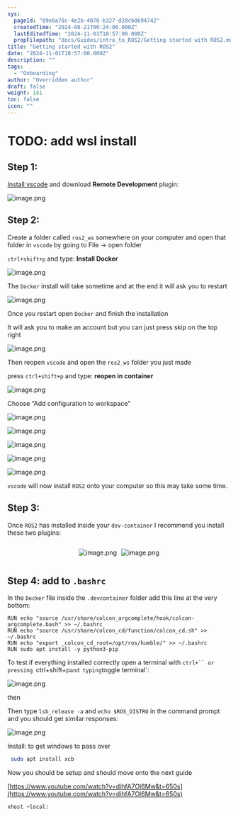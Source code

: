 ```yaml
---
sys:
  pageId: "89e0a78c-4e2b-4070-b327-d28cb0694742"
  createdTime: "2024-08-21T00:24:00.000Z"
  lastEditedTime: "2024-11-01T18:57:00.000Z"
  propFilepath: "docs/Guides/intro_to_ROS2/Getting started with ROS2.md"
title: "Getting started with ROS2"
date: "2024-11-01T18:57:00.000Z"
description: ""
tags:
  - "Onboarding"
author: "Overridden author"
draft: false
weight: 141
toc: false
icon: ""
---
```


# TODO: add wsl install

## Step 1:

[Install vscode](https://code.visualstudio.com/download) and download **Remote Development** plugin:

![image.png](https://prod-files-secure.s3.us-west-2.amazonaws.com/d518164a-d88e-44d1-a4ee-3adb3bd8bce0/efb52993-1881-4a40-b95e-6f020334f022/image.png?X-Amz-Algorithm=AWS4-HMAC-SHA256&X-Amz-Content-Sha256=UNSIGNED-PAYLOAD&X-Amz-Credential=ASIAZI2LB466SDVZP5TF%2F20250203%2Fus-west-2%2Fs3%2Faws4_request&X-Amz-Date=20250203T160845Z&X-Amz-Expires=3600&X-Amz-Security-Token=IQoJb3JpZ2luX2VjEAAaCXVzLXdlc3QtMiJIMEYCIQCSHTWhqHryDX5UZhhLSdTY5D%2BWmDzOiGXK%2FMaE7RLDKQIhALW%2BkkxN%2FN12KnK%2B34tyE8qKbTF6vonGncFHOi2woG8JKv8DCBkQABoMNjM3NDIzMTgzODA1Igwn%2BVSbw1Rd81hYStsq3AO2X8VzIkPqBhAiC5VavttBhOl%2BMZ5tlU7OX4VZ7Q7rBQ4uf77SyCvHaZEldHOgtGTE7E3UIvnC1V3py7MCLHbXb5vU46xaTarAduocxSr01aDrwi2obh%2FIRxHX18M71lNJHfjcqqCQdxb1%2F6q1xojaZTHePOM1f3%2BPQfYyToC1D5cQuIf77qPg6dfqSLWKl66%2BvNo5Mwq2QBc7Kl0SkEpFy4SbfxU03rYPq2oPyu7KvtOXlVy9SV8PL%2F7jDu%2BORoqDfoFerB%2FMW427eyuFSqHEx99vKqvU%2BpEzXnqRsYNuuA2Mboy1%2BhmqV4xXzt6tgjT3LrkhDORsMAAvHeG%2BSEgb45VyLotUhSWW31n3gebC9OSIBGJPYO9Sr0GTPlxT2prLuBC%2BaTJ0frhxyH5Y9nzIB%2BO1WTYzkos2nRO9M4mBXJpgrpQbkO8K6y%2FECGMQiq5XoVZ3R%2FCct2U3PfCPbruOpkUJrl%2BxTQjFSJPVxoGvMnIj62EQM%2BSRhm00FNwT84edv1%2BIMkTHT27Ft43wRcwXRk9xIjtaAeCgw%2FuCupjXs%2BppCSZW6KLs2A%2BdGPi%2FKAIEC%2F0zdCftti8HaZxnYaLlQW33ggeqTA6qbafbhoEkQeh1eyMehHMcAGKB4TCNzIO9BjqkAT%2F2WUpt3093Miwje3g1o4DWPYbyrh5mVb90rSWBC4B8LXLlQbJVX%2BIOd8LENDvrCibWwZ%2FsiqQmtG2YYLInKSWEFts%2BYE0pHoaacq6%2FOEN9FxYPFcuE1m4F5pTYddSfDTCX7OlbX%2BShjhgI5QLBkr%2BrSUq%2Fd%2FO14H0XW9zfFJ3FwI%2FCayEs5Nj9pbYDWkJDwFk%2BELvO8uB8V3NqrXw2x6WZif9b&X-Amz-Signature=8228297edba605a58bec7908a1ac163204e1af03cb65dd780123499a45a99211&X-Amz-SignedHeaders=host&x-id=GetObject)

## Step 2:

Create a folder called `ros2_ws` somewhere on your computer and open that folder in `vscode` by going to File → open folder 

`ctrl+shift+p` and type: **Install Docker**

![image.png](https://prod-files-secure.s3.us-west-2.amazonaws.com/d518164a-d88e-44d1-a4ee-3adb3bd8bce0/2269dc0e-1cd5-47ff-bceb-c04ad9b2eab0/image.png?X-Amz-Algorithm=AWS4-HMAC-SHA256&X-Amz-Content-Sha256=UNSIGNED-PAYLOAD&X-Amz-Credential=ASIAZI2LB466SDVZP5TF%2F20250203%2Fus-west-2%2Fs3%2Faws4_request&X-Amz-Date=20250203T160845Z&X-Amz-Expires=3600&X-Amz-Security-Token=IQoJb3JpZ2luX2VjEAAaCXVzLXdlc3QtMiJIMEYCIQCSHTWhqHryDX5UZhhLSdTY5D%2BWmDzOiGXK%2FMaE7RLDKQIhALW%2BkkxN%2FN12KnK%2B34tyE8qKbTF6vonGncFHOi2woG8JKv8DCBkQABoMNjM3NDIzMTgzODA1Igwn%2BVSbw1Rd81hYStsq3AO2X8VzIkPqBhAiC5VavttBhOl%2BMZ5tlU7OX4VZ7Q7rBQ4uf77SyCvHaZEldHOgtGTE7E3UIvnC1V3py7MCLHbXb5vU46xaTarAduocxSr01aDrwi2obh%2FIRxHX18M71lNJHfjcqqCQdxb1%2F6q1xojaZTHePOM1f3%2BPQfYyToC1D5cQuIf77qPg6dfqSLWKl66%2BvNo5Mwq2QBc7Kl0SkEpFy4SbfxU03rYPq2oPyu7KvtOXlVy9SV8PL%2F7jDu%2BORoqDfoFerB%2FMW427eyuFSqHEx99vKqvU%2BpEzXnqRsYNuuA2Mboy1%2BhmqV4xXzt6tgjT3LrkhDORsMAAvHeG%2BSEgb45VyLotUhSWW31n3gebC9OSIBGJPYO9Sr0GTPlxT2prLuBC%2BaTJ0frhxyH5Y9nzIB%2BO1WTYzkos2nRO9M4mBXJpgrpQbkO8K6y%2FECGMQiq5XoVZ3R%2FCct2U3PfCPbruOpkUJrl%2BxTQjFSJPVxoGvMnIj62EQM%2BSRhm00FNwT84edv1%2BIMkTHT27Ft43wRcwXRk9xIjtaAeCgw%2FuCupjXs%2BppCSZW6KLs2A%2BdGPi%2FKAIEC%2F0zdCftti8HaZxnYaLlQW33ggeqTA6qbafbhoEkQeh1eyMehHMcAGKB4TCNzIO9BjqkAT%2F2WUpt3093Miwje3g1o4DWPYbyrh5mVb90rSWBC4B8LXLlQbJVX%2BIOd8LENDvrCibWwZ%2FsiqQmtG2YYLInKSWEFts%2BYE0pHoaacq6%2FOEN9FxYPFcuE1m4F5pTYddSfDTCX7OlbX%2BShjhgI5QLBkr%2BrSUq%2Fd%2FO14H0XW9zfFJ3FwI%2FCayEs5Nj9pbYDWkJDwFk%2BELvO8uB8V3NqrXw2x6WZif9b&X-Amz-Signature=641798c24e182ad78627c4fa58c3d4bdb29e5b11d82f0f640efe61c34b580004&X-Amz-SignedHeaders=host&x-id=GetObject)

The `Docker` install will take sometime and at the end it will ask you to restart

![image.png](https://prod-files-secure.s3.us-west-2.amazonaws.com/d518164a-d88e-44d1-a4ee-3adb3bd8bce0/ed233f78-be33-4b1f-b89c-9c346c0e961e/image.png?X-Amz-Algorithm=AWS4-HMAC-SHA256&X-Amz-Content-Sha256=UNSIGNED-PAYLOAD&X-Amz-Credential=ASIAZI2LB466SDVZP5TF%2F20250203%2Fus-west-2%2Fs3%2Faws4_request&X-Amz-Date=20250203T160845Z&X-Amz-Expires=3600&X-Amz-Security-Token=IQoJb3JpZ2luX2VjEAAaCXVzLXdlc3QtMiJIMEYCIQCSHTWhqHryDX5UZhhLSdTY5D%2BWmDzOiGXK%2FMaE7RLDKQIhALW%2BkkxN%2FN12KnK%2B34tyE8qKbTF6vonGncFHOi2woG8JKv8DCBkQABoMNjM3NDIzMTgzODA1Igwn%2BVSbw1Rd81hYStsq3AO2X8VzIkPqBhAiC5VavttBhOl%2BMZ5tlU7OX4VZ7Q7rBQ4uf77SyCvHaZEldHOgtGTE7E3UIvnC1V3py7MCLHbXb5vU46xaTarAduocxSr01aDrwi2obh%2FIRxHX18M71lNJHfjcqqCQdxb1%2F6q1xojaZTHePOM1f3%2BPQfYyToC1D5cQuIf77qPg6dfqSLWKl66%2BvNo5Mwq2QBc7Kl0SkEpFy4SbfxU03rYPq2oPyu7KvtOXlVy9SV8PL%2F7jDu%2BORoqDfoFerB%2FMW427eyuFSqHEx99vKqvU%2BpEzXnqRsYNuuA2Mboy1%2BhmqV4xXzt6tgjT3LrkhDORsMAAvHeG%2BSEgb45VyLotUhSWW31n3gebC9OSIBGJPYO9Sr0GTPlxT2prLuBC%2BaTJ0frhxyH5Y9nzIB%2BO1WTYzkos2nRO9M4mBXJpgrpQbkO8K6y%2FECGMQiq5XoVZ3R%2FCct2U3PfCPbruOpkUJrl%2BxTQjFSJPVxoGvMnIj62EQM%2BSRhm00FNwT84edv1%2BIMkTHT27Ft43wRcwXRk9xIjtaAeCgw%2FuCupjXs%2BppCSZW6KLs2A%2BdGPi%2FKAIEC%2F0zdCftti8HaZxnYaLlQW33ggeqTA6qbafbhoEkQeh1eyMehHMcAGKB4TCNzIO9BjqkAT%2F2WUpt3093Miwje3g1o4DWPYbyrh5mVb90rSWBC4B8LXLlQbJVX%2BIOd8LENDvrCibWwZ%2FsiqQmtG2YYLInKSWEFts%2BYE0pHoaacq6%2FOEN9FxYPFcuE1m4F5pTYddSfDTCX7OlbX%2BShjhgI5QLBkr%2BrSUq%2Fd%2FO14H0XW9zfFJ3FwI%2FCayEs5Nj9pbYDWkJDwFk%2BELvO8uB8V3NqrXw2x6WZif9b&X-Amz-Signature=29fa771eec1599d164bb1cc844f95c038ee3929dd2c4c56fa7a2c2d13a53b05c&X-Amz-SignedHeaders=host&x-id=GetObject)

Once you restart open `Docker` and finish the installation

It will ask you to make an account but you can just press skip on the top right

![image.png](https://prod-files-secure.s3.us-west-2.amazonaws.com/d518164a-d88e-44d1-a4ee-3adb3bd8bce0/21010ad9-1659-4fd9-9f59-9932a09b2a3d/image.png?X-Amz-Algorithm=AWS4-HMAC-SHA256&X-Amz-Content-Sha256=UNSIGNED-PAYLOAD&X-Amz-Credential=ASIAZI2LB466SDVZP5TF%2F20250203%2Fus-west-2%2Fs3%2Faws4_request&X-Amz-Date=20250203T160845Z&X-Amz-Expires=3600&X-Amz-Security-Token=IQoJb3JpZ2luX2VjEAAaCXVzLXdlc3QtMiJIMEYCIQCSHTWhqHryDX5UZhhLSdTY5D%2BWmDzOiGXK%2FMaE7RLDKQIhALW%2BkkxN%2FN12KnK%2B34tyE8qKbTF6vonGncFHOi2woG8JKv8DCBkQABoMNjM3NDIzMTgzODA1Igwn%2BVSbw1Rd81hYStsq3AO2X8VzIkPqBhAiC5VavttBhOl%2BMZ5tlU7OX4VZ7Q7rBQ4uf77SyCvHaZEldHOgtGTE7E3UIvnC1V3py7MCLHbXb5vU46xaTarAduocxSr01aDrwi2obh%2FIRxHX18M71lNJHfjcqqCQdxb1%2F6q1xojaZTHePOM1f3%2BPQfYyToC1D5cQuIf77qPg6dfqSLWKl66%2BvNo5Mwq2QBc7Kl0SkEpFy4SbfxU03rYPq2oPyu7KvtOXlVy9SV8PL%2F7jDu%2BORoqDfoFerB%2FMW427eyuFSqHEx99vKqvU%2BpEzXnqRsYNuuA2Mboy1%2BhmqV4xXzt6tgjT3LrkhDORsMAAvHeG%2BSEgb45VyLotUhSWW31n3gebC9OSIBGJPYO9Sr0GTPlxT2prLuBC%2BaTJ0frhxyH5Y9nzIB%2BO1WTYzkos2nRO9M4mBXJpgrpQbkO8K6y%2FECGMQiq5XoVZ3R%2FCct2U3PfCPbruOpkUJrl%2BxTQjFSJPVxoGvMnIj62EQM%2BSRhm00FNwT84edv1%2BIMkTHT27Ft43wRcwXRk9xIjtaAeCgw%2FuCupjXs%2BppCSZW6KLs2A%2BdGPi%2FKAIEC%2F0zdCftti8HaZxnYaLlQW33ggeqTA6qbafbhoEkQeh1eyMehHMcAGKB4TCNzIO9BjqkAT%2F2WUpt3093Miwje3g1o4DWPYbyrh5mVb90rSWBC4B8LXLlQbJVX%2BIOd8LENDvrCibWwZ%2FsiqQmtG2YYLInKSWEFts%2BYE0pHoaacq6%2FOEN9FxYPFcuE1m4F5pTYddSfDTCX7OlbX%2BShjhgI5QLBkr%2BrSUq%2Fd%2FO14H0XW9zfFJ3FwI%2FCayEs5Nj9pbYDWkJDwFk%2BELvO8uB8V3NqrXw2x6WZif9b&X-Amz-Signature=8152f167837eed89c1bd7940d65e6bb286410a1a4037b16c2b54153eb859666e&X-Amz-SignedHeaders=host&x-id=GetObject)

Then reopen `vscode` and open the `ros2_ws` folder you just made

press `ctrl+shift+p` and type: **reopen in container**

![image.png](https://prod-files-secure.s3.us-west-2.amazonaws.com/d518164a-d88e-44d1-a4ee-3adb3bd8bce0/4e93b8c2-41ad-488c-8095-c74205196118/image.png?X-Amz-Algorithm=AWS4-HMAC-SHA256&X-Amz-Content-Sha256=UNSIGNED-PAYLOAD&X-Amz-Credential=ASIAZI2LB466SDVZP5TF%2F20250203%2Fus-west-2%2Fs3%2Faws4_request&X-Amz-Date=20250203T160845Z&X-Amz-Expires=3600&X-Amz-Security-Token=IQoJb3JpZ2luX2VjEAAaCXVzLXdlc3QtMiJIMEYCIQCSHTWhqHryDX5UZhhLSdTY5D%2BWmDzOiGXK%2FMaE7RLDKQIhALW%2BkkxN%2FN12KnK%2B34tyE8qKbTF6vonGncFHOi2woG8JKv8DCBkQABoMNjM3NDIzMTgzODA1Igwn%2BVSbw1Rd81hYStsq3AO2X8VzIkPqBhAiC5VavttBhOl%2BMZ5tlU7OX4VZ7Q7rBQ4uf77SyCvHaZEldHOgtGTE7E3UIvnC1V3py7MCLHbXb5vU46xaTarAduocxSr01aDrwi2obh%2FIRxHX18M71lNJHfjcqqCQdxb1%2F6q1xojaZTHePOM1f3%2BPQfYyToC1D5cQuIf77qPg6dfqSLWKl66%2BvNo5Mwq2QBc7Kl0SkEpFy4SbfxU03rYPq2oPyu7KvtOXlVy9SV8PL%2F7jDu%2BORoqDfoFerB%2FMW427eyuFSqHEx99vKqvU%2BpEzXnqRsYNuuA2Mboy1%2BhmqV4xXzt6tgjT3LrkhDORsMAAvHeG%2BSEgb45VyLotUhSWW31n3gebC9OSIBGJPYO9Sr0GTPlxT2prLuBC%2BaTJ0frhxyH5Y9nzIB%2BO1WTYzkos2nRO9M4mBXJpgrpQbkO8K6y%2FECGMQiq5XoVZ3R%2FCct2U3PfCPbruOpkUJrl%2BxTQjFSJPVxoGvMnIj62EQM%2BSRhm00FNwT84edv1%2BIMkTHT27Ft43wRcwXRk9xIjtaAeCgw%2FuCupjXs%2BppCSZW6KLs2A%2BdGPi%2FKAIEC%2F0zdCftti8HaZxnYaLlQW33ggeqTA6qbafbhoEkQeh1eyMehHMcAGKB4TCNzIO9BjqkAT%2F2WUpt3093Miwje3g1o4DWPYbyrh5mVb90rSWBC4B8LXLlQbJVX%2BIOd8LENDvrCibWwZ%2FsiqQmtG2YYLInKSWEFts%2BYE0pHoaacq6%2FOEN9FxYPFcuE1m4F5pTYddSfDTCX7OlbX%2BShjhgI5QLBkr%2BrSUq%2Fd%2FO14H0XW9zfFJ3FwI%2FCayEs5Nj9pbYDWkJDwFk%2BELvO8uB8V3NqrXw2x6WZif9b&X-Amz-Signature=02a1ef897ccca5e1bc2a704f80b2ec637ff08dd5becc551b5c837a12ca421d16&X-Amz-SignedHeaders=host&x-id=GetObject)

Choose “Add configuration to workspace”

![image.png](https://prod-files-secure.s3.us-west-2.amazonaws.com/d518164a-d88e-44d1-a4ee-3adb3bd8bce0/9560b282-5060-4989-ba37-97e7b2c22476/image.png?X-Amz-Algorithm=AWS4-HMAC-SHA256&X-Amz-Content-Sha256=UNSIGNED-PAYLOAD&X-Amz-Credential=ASIAZI2LB466SDVZP5TF%2F20250203%2Fus-west-2%2Fs3%2Faws4_request&X-Amz-Date=20250203T160845Z&X-Amz-Expires=3600&X-Amz-Security-Token=IQoJb3JpZ2luX2VjEAAaCXVzLXdlc3QtMiJIMEYCIQCSHTWhqHryDX5UZhhLSdTY5D%2BWmDzOiGXK%2FMaE7RLDKQIhALW%2BkkxN%2FN12KnK%2B34tyE8qKbTF6vonGncFHOi2woG8JKv8DCBkQABoMNjM3NDIzMTgzODA1Igwn%2BVSbw1Rd81hYStsq3AO2X8VzIkPqBhAiC5VavttBhOl%2BMZ5tlU7OX4VZ7Q7rBQ4uf77SyCvHaZEldHOgtGTE7E3UIvnC1V3py7MCLHbXb5vU46xaTarAduocxSr01aDrwi2obh%2FIRxHX18M71lNJHfjcqqCQdxb1%2F6q1xojaZTHePOM1f3%2BPQfYyToC1D5cQuIf77qPg6dfqSLWKl66%2BvNo5Mwq2QBc7Kl0SkEpFy4SbfxU03rYPq2oPyu7KvtOXlVy9SV8PL%2F7jDu%2BORoqDfoFerB%2FMW427eyuFSqHEx99vKqvU%2BpEzXnqRsYNuuA2Mboy1%2BhmqV4xXzt6tgjT3LrkhDORsMAAvHeG%2BSEgb45VyLotUhSWW31n3gebC9OSIBGJPYO9Sr0GTPlxT2prLuBC%2BaTJ0frhxyH5Y9nzIB%2BO1WTYzkos2nRO9M4mBXJpgrpQbkO8K6y%2FECGMQiq5XoVZ3R%2FCct2U3PfCPbruOpkUJrl%2BxTQjFSJPVxoGvMnIj62EQM%2BSRhm00FNwT84edv1%2BIMkTHT27Ft43wRcwXRk9xIjtaAeCgw%2FuCupjXs%2BppCSZW6KLs2A%2BdGPi%2FKAIEC%2F0zdCftti8HaZxnYaLlQW33ggeqTA6qbafbhoEkQeh1eyMehHMcAGKB4TCNzIO9BjqkAT%2F2WUpt3093Miwje3g1o4DWPYbyrh5mVb90rSWBC4B8LXLlQbJVX%2BIOd8LENDvrCibWwZ%2FsiqQmtG2YYLInKSWEFts%2BYE0pHoaacq6%2FOEN9FxYPFcuE1m4F5pTYddSfDTCX7OlbX%2BShjhgI5QLBkr%2BrSUq%2Fd%2FO14H0XW9zfFJ3FwI%2FCayEs5Nj9pbYDWkJDwFk%2BELvO8uB8V3NqrXw2x6WZif9b&X-Amz-Signature=02c613c9e0a5b7392f39cb5fb8e1fc436fa027117dd2600b0fcf58048393093a&X-Amz-SignedHeaders=host&x-id=GetObject)

![image.png](https://prod-files-secure.s3.us-west-2.amazonaws.com/d518164a-d88e-44d1-a4ee-3adb3bd8bce0/2ee63f81-886b-48e8-a553-dc6e5eac99e4/image.png?X-Amz-Algorithm=AWS4-HMAC-SHA256&X-Amz-Content-Sha256=UNSIGNED-PAYLOAD&X-Amz-Credential=ASIAZI2LB466SDVZP5TF%2F20250203%2Fus-west-2%2Fs3%2Faws4_request&X-Amz-Date=20250203T160845Z&X-Amz-Expires=3600&X-Amz-Security-Token=IQoJb3JpZ2luX2VjEAAaCXVzLXdlc3QtMiJIMEYCIQCSHTWhqHryDX5UZhhLSdTY5D%2BWmDzOiGXK%2FMaE7RLDKQIhALW%2BkkxN%2FN12KnK%2B34tyE8qKbTF6vonGncFHOi2woG8JKv8DCBkQABoMNjM3NDIzMTgzODA1Igwn%2BVSbw1Rd81hYStsq3AO2X8VzIkPqBhAiC5VavttBhOl%2BMZ5tlU7OX4VZ7Q7rBQ4uf77SyCvHaZEldHOgtGTE7E3UIvnC1V3py7MCLHbXb5vU46xaTarAduocxSr01aDrwi2obh%2FIRxHX18M71lNJHfjcqqCQdxb1%2F6q1xojaZTHePOM1f3%2BPQfYyToC1D5cQuIf77qPg6dfqSLWKl66%2BvNo5Mwq2QBc7Kl0SkEpFy4SbfxU03rYPq2oPyu7KvtOXlVy9SV8PL%2F7jDu%2BORoqDfoFerB%2FMW427eyuFSqHEx99vKqvU%2BpEzXnqRsYNuuA2Mboy1%2BhmqV4xXzt6tgjT3LrkhDORsMAAvHeG%2BSEgb45VyLotUhSWW31n3gebC9OSIBGJPYO9Sr0GTPlxT2prLuBC%2BaTJ0frhxyH5Y9nzIB%2BO1WTYzkos2nRO9M4mBXJpgrpQbkO8K6y%2FECGMQiq5XoVZ3R%2FCct2U3PfCPbruOpkUJrl%2BxTQjFSJPVxoGvMnIj62EQM%2BSRhm00FNwT84edv1%2BIMkTHT27Ft43wRcwXRk9xIjtaAeCgw%2FuCupjXs%2BppCSZW6KLs2A%2BdGPi%2FKAIEC%2F0zdCftti8HaZxnYaLlQW33ggeqTA6qbafbhoEkQeh1eyMehHMcAGKB4TCNzIO9BjqkAT%2F2WUpt3093Miwje3g1o4DWPYbyrh5mVb90rSWBC4B8LXLlQbJVX%2BIOd8LENDvrCibWwZ%2FsiqQmtG2YYLInKSWEFts%2BYE0pHoaacq6%2FOEN9FxYPFcuE1m4F5pTYddSfDTCX7OlbX%2BShjhgI5QLBkr%2BrSUq%2Fd%2FO14H0XW9zfFJ3FwI%2FCayEs5Nj9pbYDWkJDwFk%2BELvO8uB8V3NqrXw2x6WZif9b&X-Amz-Signature=c28286b5cfd340a2a970330bcb6822d0924e18fd700de456abb6c05fdb3da703&X-Amz-SignedHeaders=host&x-id=GetObject)

![image.png](https://prod-files-secure.s3.us-west-2.amazonaws.com/d518164a-d88e-44d1-a4ee-3adb3bd8bce0/ae1580b2-b048-407e-aed9-b584224a7a04/image.png?X-Amz-Algorithm=AWS4-HMAC-SHA256&X-Amz-Content-Sha256=UNSIGNED-PAYLOAD&X-Amz-Credential=ASIAZI2LB466SDVZP5TF%2F20250203%2Fus-west-2%2Fs3%2Faws4_request&X-Amz-Date=20250203T160845Z&X-Amz-Expires=3600&X-Amz-Security-Token=IQoJb3JpZ2luX2VjEAAaCXVzLXdlc3QtMiJIMEYCIQCSHTWhqHryDX5UZhhLSdTY5D%2BWmDzOiGXK%2FMaE7RLDKQIhALW%2BkkxN%2FN12KnK%2B34tyE8qKbTF6vonGncFHOi2woG8JKv8DCBkQABoMNjM3NDIzMTgzODA1Igwn%2BVSbw1Rd81hYStsq3AO2X8VzIkPqBhAiC5VavttBhOl%2BMZ5tlU7OX4VZ7Q7rBQ4uf77SyCvHaZEldHOgtGTE7E3UIvnC1V3py7MCLHbXb5vU46xaTarAduocxSr01aDrwi2obh%2FIRxHX18M71lNJHfjcqqCQdxb1%2F6q1xojaZTHePOM1f3%2BPQfYyToC1D5cQuIf77qPg6dfqSLWKl66%2BvNo5Mwq2QBc7Kl0SkEpFy4SbfxU03rYPq2oPyu7KvtOXlVy9SV8PL%2F7jDu%2BORoqDfoFerB%2FMW427eyuFSqHEx99vKqvU%2BpEzXnqRsYNuuA2Mboy1%2BhmqV4xXzt6tgjT3LrkhDORsMAAvHeG%2BSEgb45VyLotUhSWW31n3gebC9OSIBGJPYO9Sr0GTPlxT2prLuBC%2BaTJ0frhxyH5Y9nzIB%2BO1WTYzkos2nRO9M4mBXJpgrpQbkO8K6y%2FECGMQiq5XoVZ3R%2FCct2U3PfCPbruOpkUJrl%2BxTQjFSJPVxoGvMnIj62EQM%2BSRhm00FNwT84edv1%2BIMkTHT27Ft43wRcwXRk9xIjtaAeCgw%2FuCupjXs%2BppCSZW6KLs2A%2BdGPi%2FKAIEC%2F0zdCftti8HaZxnYaLlQW33ggeqTA6qbafbhoEkQeh1eyMehHMcAGKB4TCNzIO9BjqkAT%2F2WUpt3093Miwje3g1o4DWPYbyrh5mVb90rSWBC4B8LXLlQbJVX%2BIOd8LENDvrCibWwZ%2FsiqQmtG2YYLInKSWEFts%2BYE0pHoaacq6%2FOEN9FxYPFcuE1m4F5pTYddSfDTCX7OlbX%2BShjhgI5QLBkr%2BrSUq%2Fd%2FO14H0XW9zfFJ3FwI%2FCayEs5Nj9pbYDWkJDwFk%2BELvO8uB8V3NqrXw2x6WZif9b&X-Amz-Signature=44d273d520e0c56d3b18b1b31ce1fb169a38461ff7f1a4eada07ff2e39149618&X-Amz-SignedHeaders=host&x-id=GetObject)

![image.png](https://prod-files-secure.s3.us-west-2.amazonaws.com/d518164a-d88e-44d1-a4ee-3adb3bd8bce0/53255b28-f75e-430f-b9e3-c0ac8577e42b/image.png?X-Amz-Algorithm=AWS4-HMAC-SHA256&X-Amz-Content-Sha256=UNSIGNED-PAYLOAD&X-Amz-Credential=ASIAZI2LB466SDVZP5TF%2F20250203%2Fus-west-2%2Fs3%2Faws4_request&X-Amz-Date=20250203T160845Z&X-Amz-Expires=3600&X-Amz-Security-Token=IQoJb3JpZ2luX2VjEAAaCXVzLXdlc3QtMiJIMEYCIQCSHTWhqHryDX5UZhhLSdTY5D%2BWmDzOiGXK%2FMaE7RLDKQIhALW%2BkkxN%2FN12KnK%2B34tyE8qKbTF6vonGncFHOi2woG8JKv8DCBkQABoMNjM3NDIzMTgzODA1Igwn%2BVSbw1Rd81hYStsq3AO2X8VzIkPqBhAiC5VavttBhOl%2BMZ5tlU7OX4VZ7Q7rBQ4uf77SyCvHaZEldHOgtGTE7E3UIvnC1V3py7MCLHbXb5vU46xaTarAduocxSr01aDrwi2obh%2FIRxHX18M71lNJHfjcqqCQdxb1%2F6q1xojaZTHePOM1f3%2BPQfYyToC1D5cQuIf77qPg6dfqSLWKl66%2BvNo5Mwq2QBc7Kl0SkEpFy4SbfxU03rYPq2oPyu7KvtOXlVy9SV8PL%2F7jDu%2BORoqDfoFerB%2FMW427eyuFSqHEx99vKqvU%2BpEzXnqRsYNuuA2Mboy1%2BhmqV4xXzt6tgjT3LrkhDORsMAAvHeG%2BSEgb45VyLotUhSWW31n3gebC9OSIBGJPYO9Sr0GTPlxT2prLuBC%2BaTJ0frhxyH5Y9nzIB%2BO1WTYzkos2nRO9M4mBXJpgrpQbkO8K6y%2FECGMQiq5XoVZ3R%2FCct2U3PfCPbruOpkUJrl%2BxTQjFSJPVxoGvMnIj62EQM%2BSRhm00FNwT84edv1%2BIMkTHT27Ft43wRcwXRk9xIjtaAeCgw%2FuCupjXs%2BppCSZW6KLs2A%2BdGPi%2FKAIEC%2F0zdCftti8HaZxnYaLlQW33ggeqTA6qbafbhoEkQeh1eyMehHMcAGKB4TCNzIO9BjqkAT%2F2WUpt3093Miwje3g1o4DWPYbyrh5mVb90rSWBC4B8LXLlQbJVX%2BIOd8LENDvrCibWwZ%2FsiqQmtG2YYLInKSWEFts%2BYE0pHoaacq6%2FOEN9FxYPFcuE1m4F5pTYddSfDTCX7OlbX%2BShjhgI5QLBkr%2BrSUq%2Fd%2FO14H0XW9zfFJ3FwI%2FCayEs5Nj9pbYDWkJDwFk%2BELvO8uB8V3NqrXw2x6WZif9b&X-Amz-Signature=39002a832cad9ad416dbc48bd4aafc3c0486591d949328f4fbef84ddda219eda&X-Amz-SignedHeaders=host&x-id=GetObject)

![image.png](https://prod-files-secure.s3.us-west-2.amazonaws.com/d518164a-d88e-44d1-a4ee-3adb3bd8bce0/7c562767-5af9-4ffb-97d1-327bcdf4ee00/image.png?X-Amz-Algorithm=AWS4-HMAC-SHA256&X-Amz-Content-Sha256=UNSIGNED-PAYLOAD&X-Amz-Credential=ASIAZI2LB466SDVZP5TF%2F20250203%2Fus-west-2%2Fs3%2Faws4_request&X-Amz-Date=20250203T160845Z&X-Amz-Expires=3600&X-Amz-Security-Token=IQoJb3JpZ2luX2VjEAAaCXVzLXdlc3QtMiJIMEYCIQCSHTWhqHryDX5UZhhLSdTY5D%2BWmDzOiGXK%2FMaE7RLDKQIhALW%2BkkxN%2FN12KnK%2B34tyE8qKbTF6vonGncFHOi2woG8JKv8DCBkQABoMNjM3NDIzMTgzODA1Igwn%2BVSbw1Rd81hYStsq3AO2X8VzIkPqBhAiC5VavttBhOl%2BMZ5tlU7OX4VZ7Q7rBQ4uf77SyCvHaZEldHOgtGTE7E3UIvnC1V3py7MCLHbXb5vU46xaTarAduocxSr01aDrwi2obh%2FIRxHX18M71lNJHfjcqqCQdxb1%2F6q1xojaZTHePOM1f3%2BPQfYyToC1D5cQuIf77qPg6dfqSLWKl66%2BvNo5Mwq2QBc7Kl0SkEpFy4SbfxU03rYPq2oPyu7KvtOXlVy9SV8PL%2F7jDu%2BORoqDfoFerB%2FMW427eyuFSqHEx99vKqvU%2BpEzXnqRsYNuuA2Mboy1%2BhmqV4xXzt6tgjT3LrkhDORsMAAvHeG%2BSEgb45VyLotUhSWW31n3gebC9OSIBGJPYO9Sr0GTPlxT2prLuBC%2BaTJ0frhxyH5Y9nzIB%2BO1WTYzkos2nRO9M4mBXJpgrpQbkO8K6y%2FECGMQiq5XoVZ3R%2FCct2U3PfCPbruOpkUJrl%2BxTQjFSJPVxoGvMnIj62EQM%2BSRhm00FNwT84edv1%2BIMkTHT27Ft43wRcwXRk9xIjtaAeCgw%2FuCupjXs%2BppCSZW6KLs2A%2BdGPi%2FKAIEC%2F0zdCftti8HaZxnYaLlQW33ggeqTA6qbafbhoEkQeh1eyMehHMcAGKB4TCNzIO9BjqkAT%2F2WUpt3093Miwje3g1o4DWPYbyrh5mVb90rSWBC4B8LXLlQbJVX%2BIOd8LENDvrCibWwZ%2FsiqQmtG2YYLInKSWEFts%2BYE0pHoaacq6%2FOEN9FxYPFcuE1m4F5pTYddSfDTCX7OlbX%2BShjhgI5QLBkr%2BrSUq%2Fd%2FO14H0XW9zfFJ3FwI%2FCayEs5Nj9pbYDWkJDwFk%2BELvO8uB8V3NqrXw2x6WZif9b&X-Amz-Signature=fca1784da79673661e7f1ea62f731e8cd6106f51b61c7a9e2e19a8de4b83077b&X-Amz-SignedHeaders=host&x-id=GetObject)

`vscode` will now install `ROS2` onto your computer so this may take some time.

## Step 3:

Once `ROS2` has installed inside your `dev-container` I recommend you install these two plugins:

<div style="display: flex;flex-direction: row; column-gap:10px; max-width: 630px;justify-content: center;">
<div>

![image.png](https://prod-files-secure.s3.us-west-2.amazonaws.com/d518164a-d88e-44d1-a4ee-3adb3bd8bce0/3fc3d550-5a54-4ba1-ba6b-faa01cdb7369/image.png?X-Amz-Algorithm=AWS4-HMAC-SHA256&X-Amz-Content-Sha256=UNSIGNED-PAYLOAD&X-Amz-Credential=ASIAZI2LB466XH2R6DD3%2F20250203%2Fus-west-2%2Fs3%2Faws4_request&X-Amz-Date=20250203T160847Z&X-Amz-Expires=3600&X-Amz-Security-Token=IQoJb3JpZ2luX2VjEAAaCXVzLXdlc3QtMiJHMEUCIQCCbdM41yJcmPNOyDGpj0Pr01LDWiEbGkquQpa4Z%2FqX3gIgX5tsjsDPdBTKV8ixlnm8JI0pXMeyCVKmYfYBSP0NaaAq%2FwMIGRAAGgw2Mzc0MjMxODM4MDUiDCnRmFt3N%2BOuE63juSrcA9IxvxfpPhZrD%2BkX6gC1alPju7tQmt0kurRtrCmkxp%2FQdhkJOr%2BIbcyCsaZ3xm6yvD%2FbrzaOdK56THW1Ez1It8%2F4jfpB85QH7cfXTxua4C%2FphRrKNRYlwcg2w6053wyPJfwYfNYrij0dNuqmys4yzuLcFfdaYdoVmlINqpwTnQ9O6hJD9UuPu8T3W7j%2FJoKMWpCie%2FuIciMWZeZ9YfWCY9sbeMAOqEwwS9cHRFUXYDeipvs9AYji%2BdShKcsiBi3scTBuF2tOIM9JLPbA5AyQf6T77Q29Lj8n8dSAULEbgUMTfAC6ZgMGdhHdsQBtDBY55IU%2BJ4c2SXWQ8yOlwewiRY3JeR4ADFX0RL36X3lM%2BRaoQa5LAPmp2RR8WS9%2FFRusYR0%2Fpm%2FmEIGx%2FNBpIFFX%2B8jZDmQ4uFTgV8byHxG9meU3B0uCWMqFCjaFIWGZAI4gi%2BPSCPL%2Bd4vTVVa%2FI0KBMPP%2FBSdPfx%2Bx1lvPL%2FU4QZaAME3lWvFoJkW5fTc6f%2FHq%2FIQduooo4MSVhtl7Fnh7yAtzIwM8FkgSRE1gyxrS4FX818BhVjzjA6lIs55Vhh%2BKFbXM1OSGy9T%2F2mvdQNLlMzs9spGRmxeLmbYeK5cA%2BD5c%2FNn6RnKAptQ7e1F4MO%2FLg70GOqUBdAQnNkVTVSKH6zi7UVqM2Fha7quTw9PRheY%2FhbxrV3AcgAvYLiaIQD5c%2FiaZTVo7fPzqByV46aH3MAp3%2BGy2y9pqStZV0bXtT2BGSgrxOK%2B8n2TzIKjrQ4ZWXNSmQmCYndqapZZR%2BulCVYB%2B8y40d8llmDTNmi2krPswWdCVAB5FSFPYqOY%2FG7HsjK4R36CgwgCnUy8odc5FhRCZybBaj%2BQZnkAB&X-Amz-Signature=c4ac98d01a763d80d82f1941f246877371660b052082c19d741e6fdfe1280735&X-Amz-SignedHeaders=host&x-id=GetObject)

</div>
<div>

![image.png](https://prod-files-secure.s3.us-west-2.amazonaws.com/d518164a-d88e-44d1-a4ee-3adb3bd8bce0/d994cc66-13c2-4093-a5a3-f84cf4601a82/image.png?X-Amz-Algorithm=AWS4-HMAC-SHA256&X-Amz-Content-Sha256=UNSIGNED-PAYLOAD&X-Amz-Credential=ASIAZI2LB466SHD4KKVZ%2F20250203%2Fus-west-2%2Fs3%2Faws4_request&X-Amz-Date=20250203T160848Z&X-Amz-Expires=3600&X-Amz-Security-Token=IQoJb3JpZ2luX2VjEAAaCXVzLXdlc3QtMiJIMEYCIQC5uCrcUFKoBNjWiJIe3etQmoFVtnzv%2B7InkZcyKv%2FBBAIhAKuxn7FWHCeUDcNPzfssk%2Bp8kcLJp%2FBy9s4D%2F0fRS2LXKv8DCBkQABoMNjM3NDIzMTgzODA1Igy7oEXwE%2B%2BlVUNw2UEq3AM6SN3ZNio8pxDgkRlGoZUX5FK%2Fh58XJN%2BAEzld3rrxwuYtLerD0ZHR89dO%2B2ThwVElnaLn6sfIRl2A1u3DWM339gFDJY%2Fj7Kwq3RTuGnsAuDpRj90CpOmxI4mNIIFv7t2IClpfPvEXYyeEojq%2Fyzd83M1%2BsrtnGAqHrGk0br1O6wS6e3tXQ6oM2PNsl2lfFNZDrZ%2BlfapobGS%2B39M1KS%2BiWq6BsZCv8eSc83FpoUZEyGlOrmj2sGTghjEn4wuXKO%2Bn4IUP%2FOGlva%2BkFycmCREmQU5%2B8ikMrI%2FviIbQlqJQVAt5uMncXdj9TuvZrN4xJJKTeFRyeJZPhs9jk%2FgingruOMMJBX8wNQ3uP%2BTgmziS9%2BiXBzS5Dtxf3OB3mg%2BTQ8dqsEuJNHz9CYvsyBbV02qTfRTVNAIWsSv9eUyo634VsjXd0Q9V%2BpM5dMkEn01hqHQL6Dnxx3dWHdaq%2FWDuCswnsBKkimFHO21HG0oZo0lthbdstc791lTJQuo4ILWtyuOxi1SfoVY5TSoFzXLqkzZ6HfHuvV%2BCe2dlfw89OBVIW1hhGV8Rla1P7Q5ncfPhLYvz3s8ezIABgSARSug%2FuMVUfL93Pb9lBwJgqsVKHxHaNLYl4J%2F4sK6DBD%2F%2FXjDDzIO9BjqkATL1mYlizc6mpxFP25B783c2umJlkK8qujLTa%2F4M%2FR1UKkbzXjuyZCqabEkSO9uToZTwr5G%2BP9cOMm%2BRfbuZPqJQbedk1k6raJEU7synZxjH9fUeTOBZM6892IW1j7fdo%2FCXClJOiHMDoYiYst5BrNZbX6BVSWTGOE9lGWRumCvE3VP2sgH89y%2FDoms2tDjLzznLfoAIEZZWq6sz%2BcwGhtHexSGj&X-Amz-Signature=3d18d3a9e725b00ec5016f07436750e9128af58a0a90bf866591fd0f6c6e3d01&X-Amz-SignedHeaders=host&x-id=GetObject)

</div>
</div>

## Step 4: add to `.bashrc`

In the `Docker` file inside the `.devcontainer` folder add this line at the very bottom: 

```docker
RUN echo "source /usr/share/colcon_argcomplete/hook/colcon-argcomplete.bash" >> ~/.bashrc
RUN echo "source /usr/share/colcon_cd/function/colcon_cd.sh" >> ~/.bashrc
RUN echo "export _colcon_cd_root=/opt/ros/humble/" >> ~/.bashrc
RUN sudo apt install -y python3-pip 
```

To test if everything installed correctly open a terminal with `ctrl+`` or pressing `ctrl+shift+p` and typing `toggle terminal`:

![image.png](https://prod-files-secure.s3.us-west-2.amazonaws.com/d518164a-d88e-44d1-a4ee-3adb3bd8bce0/6a4943d8-b04e-4c02-9a58-775f3384d1a5/image.png?X-Amz-Algorithm=AWS4-HMAC-SHA256&X-Amz-Content-Sha256=UNSIGNED-PAYLOAD&X-Amz-Credential=ASIAZI2LB466SDVZP5TF%2F20250203%2Fus-west-2%2Fs3%2Faws4_request&X-Amz-Date=20250203T160845Z&X-Amz-Expires=3600&X-Amz-Security-Token=IQoJb3JpZ2luX2VjEAAaCXVzLXdlc3QtMiJIMEYCIQCSHTWhqHryDX5UZhhLSdTY5D%2BWmDzOiGXK%2FMaE7RLDKQIhALW%2BkkxN%2FN12KnK%2B34tyE8qKbTF6vonGncFHOi2woG8JKv8DCBkQABoMNjM3NDIzMTgzODA1Igwn%2BVSbw1Rd81hYStsq3AO2X8VzIkPqBhAiC5VavttBhOl%2BMZ5tlU7OX4VZ7Q7rBQ4uf77SyCvHaZEldHOgtGTE7E3UIvnC1V3py7MCLHbXb5vU46xaTarAduocxSr01aDrwi2obh%2FIRxHX18M71lNJHfjcqqCQdxb1%2F6q1xojaZTHePOM1f3%2BPQfYyToC1D5cQuIf77qPg6dfqSLWKl66%2BvNo5Mwq2QBc7Kl0SkEpFy4SbfxU03rYPq2oPyu7KvtOXlVy9SV8PL%2F7jDu%2BORoqDfoFerB%2FMW427eyuFSqHEx99vKqvU%2BpEzXnqRsYNuuA2Mboy1%2BhmqV4xXzt6tgjT3LrkhDORsMAAvHeG%2BSEgb45VyLotUhSWW31n3gebC9OSIBGJPYO9Sr0GTPlxT2prLuBC%2BaTJ0frhxyH5Y9nzIB%2BO1WTYzkos2nRO9M4mBXJpgrpQbkO8K6y%2FECGMQiq5XoVZ3R%2FCct2U3PfCPbruOpkUJrl%2BxTQjFSJPVxoGvMnIj62EQM%2BSRhm00FNwT84edv1%2BIMkTHT27Ft43wRcwXRk9xIjtaAeCgw%2FuCupjXs%2BppCSZW6KLs2A%2BdGPi%2FKAIEC%2F0zdCftti8HaZxnYaLlQW33ggeqTA6qbafbhoEkQeh1eyMehHMcAGKB4TCNzIO9BjqkAT%2F2WUpt3093Miwje3g1o4DWPYbyrh5mVb90rSWBC4B8LXLlQbJVX%2BIOd8LENDvrCibWwZ%2FsiqQmtG2YYLInKSWEFts%2BYE0pHoaacq6%2FOEN9FxYPFcuE1m4F5pTYddSfDTCX7OlbX%2BShjhgI5QLBkr%2BrSUq%2Fd%2FO14H0XW9zfFJ3FwI%2FCayEs5Nj9pbYDWkJDwFk%2BELvO8uB8V3NqrXw2x6WZif9b&X-Amz-Signature=1bfdfbc23ab09d82bede9bce786b66637cec515371313c32c58bef37caf826c2&X-Amz-SignedHeaders=host&x-id=GetObject)

then 

Then type `lsb_release -a` and `echo $ROS_DISTRO` in the command prompt and you should get similar responses:

![image.png](https://prod-files-secure.s3.us-west-2.amazonaws.com/d518164a-d88e-44d1-a4ee-3adb3bd8bce0/3e635dec-a805-4e85-8b9e-d000e5b71a4e/image.png?X-Amz-Algorithm=AWS4-HMAC-SHA256&X-Amz-Content-Sha256=UNSIGNED-PAYLOAD&X-Amz-Credential=ASIAZI2LB466SDVZP5TF%2F20250203%2Fus-west-2%2Fs3%2Faws4_request&X-Amz-Date=20250203T160845Z&X-Amz-Expires=3600&X-Amz-Security-Token=IQoJb3JpZ2luX2VjEAAaCXVzLXdlc3QtMiJIMEYCIQCSHTWhqHryDX5UZhhLSdTY5D%2BWmDzOiGXK%2FMaE7RLDKQIhALW%2BkkxN%2FN12KnK%2B34tyE8qKbTF6vonGncFHOi2woG8JKv8DCBkQABoMNjM3NDIzMTgzODA1Igwn%2BVSbw1Rd81hYStsq3AO2X8VzIkPqBhAiC5VavttBhOl%2BMZ5tlU7OX4VZ7Q7rBQ4uf77SyCvHaZEldHOgtGTE7E3UIvnC1V3py7MCLHbXb5vU46xaTarAduocxSr01aDrwi2obh%2FIRxHX18M71lNJHfjcqqCQdxb1%2F6q1xojaZTHePOM1f3%2BPQfYyToC1D5cQuIf77qPg6dfqSLWKl66%2BvNo5Mwq2QBc7Kl0SkEpFy4SbfxU03rYPq2oPyu7KvtOXlVy9SV8PL%2F7jDu%2BORoqDfoFerB%2FMW427eyuFSqHEx99vKqvU%2BpEzXnqRsYNuuA2Mboy1%2BhmqV4xXzt6tgjT3LrkhDORsMAAvHeG%2BSEgb45VyLotUhSWW31n3gebC9OSIBGJPYO9Sr0GTPlxT2prLuBC%2BaTJ0frhxyH5Y9nzIB%2BO1WTYzkos2nRO9M4mBXJpgrpQbkO8K6y%2FECGMQiq5XoVZ3R%2FCct2U3PfCPbruOpkUJrl%2BxTQjFSJPVxoGvMnIj62EQM%2BSRhm00FNwT84edv1%2BIMkTHT27Ft43wRcwXRk9xIjtaAeCgw%2FuCupjXs%2BppCSZW6KLs2A%2BdGPi%2FKAIEC%2F0zdCftti8HaZxnYaLlQW33ggeqTA6qbafbhoEkQeh1eyMehHMcAGKB4TCNzIO9BjqkAT%2F2WUpt3093Miwje3g1o4DWPYbyrh5mVb90rSWBC4B8LXLlQbJVX%2BIOd8LENDvrCibWwZ%2FsiqQmtG2YYLInKSWEFts%2BYE0pHoaacq6%2FOEN9FxYPFcuE1m4F5pTYddSfDTCX7OlbX%2BShjhgI5QLBkr%2BrSUq%2Fd%2FO14H0XW9zfFJ3FwI%2FCayEs5Nj9pbYDWkJDwFk%2BELvO8uB8V3NqrXw2x6WZif9b&X-Amz-Signature=c35b7ad95e66444bbe971cc50e0b722c18ac6b68d0d5e2517770faaecd6571b6&X-Amz-SignedHeaders=host&x-id=GetObject)

Install:  to get windows to pass over

```bash
 sudo apt install xcb
```

Now you should be setup and should move onto the next guide 

[https://www.youtube.com/watch?v=dihfA7Ol6Mw&t=650s](https://www.youtube.com/watch?v=dihfA7Ol6Mw&t=650s)

```python
xhost +local:
```
